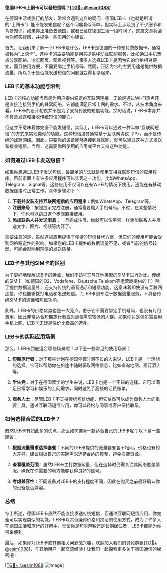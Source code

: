 **德国LEB卡上網卡可以發短信嗎？[[TG💪+ @esim1088](https://t.me/s/esim1088)]**

在德国生活或旅行的朋友，常常会遇到这样的疑问：德国LEB卡（也就是所谓的“上网卡”）能不能发短信呢？这个问题看似简单，但实际上涉及到了不少细节和背景知识。如果你正准备去德国，或者已经在德国生活一段时间了，这篇文章将会为你解答疑惑，并提供一些实用的小建议。

首先，让我们来了解一下LEB卡是什么。LEB卡是德国的一种预付费数据卡，通常被称为“上网卡”。这种卡的主要功能是用来提供移动互联网服务，比如通过手机热点分享网络、浏览网页、观看视频等。很多人选择LEB卡是因为它的价格相对便宜，而且使用方便，不需要绑定手机号码。然而，正因为它的主要用途是提供数据流量，所以关于是否能发送短信的问题就变得复杂起来。

### **LEB卡的基本功能与限制**

LEB卡的核心功能当然是为用户提供稳定的互联网连接。无论是通过Wi-Fi热点还是直接连接到手机的蜂窝网络，它都能满足日常上网的需求。不过，从技术角度来看，LEB卡的设计初衷并不是为了支持传统的短信功能。换句话说，LEB卡本身并不具备发送和接收传统短信的能力。

但这并不意味着你完全不能发短信。实际上，LEB卡可以通过一种叫做“互联网短信”的方式来实现类似的功能。这种短信服务通常基于互联网协议（IP），而不是传统的蜂窝网络。因此，只要你的设备能够连接到互联网，就可以通过这种方式发送和接收短信。当然，这需要你所使用的应用或平台支持这种功能。

### **如何通过LEB卡发送短信？**

如果你想通过LEB卡发送短信，最简单的方法就是使用支持互联网短信的应用程序。目前市面上有许多应用程序可以实现这一功能，比如WhatsApp、Telegram、Signal等。这些应用不仅可以在有Wi-Fi的情况下使用，还能在有移动数据连接时正常工作。具体步骤如下：

1. **下载并安装支持互联网短信的应用程序**：例如WhatsApp、Telegram等。
2. **注册账号**：按照提示完成注册，通常需要输入手机号码。不过，在某些情况下，你也可以跳过这个步骤直接使用。
3. **添加联系人并发送消息**：一旦完成注册，你就可以像平常一样添加联系人并发送文字、图片、视频等内容了。

需要注意的是，虽然这些应用提供了便捷的短信替代方案，但它们的使用可能会受到网络稳定性的影响。如果您的LEB卡提供的数据流量不足，或者当前的信号较弱，可能会影响到短信的发送质量。

### **LEB卡与其他SIM卡的区别**

为了更好地理解LEB卡的特点，我们不妨将其与其他类型的SIM卡进行对比。传统的SIM卡（如德国的O2、Vodafone、Deutsche Telekom等运营商提供的卡）除了提供数据流量外，还支持传统的语音通话和短信功能。这意味着即使没有互联网连接，你也能够拨打电话和发送短信。而LEB卡则专注于数据流量服务，不具备传统SIM卡的通话和短信功能。

此外，LEB卡的价格优势也是一大亮点。由于它不需要绑定手机号码，也没有月租费用，因此非常适合短期旅行者或对通信需求较低的人群。如果你只是偶尔需要用手机上网，LEB卡无疑是性价比极高的选择。

### **LEB卡的实际应用场景**

那么，LEB卡到底适合哪些场景呢？以下是一些常见的使用场景：

1. **短期旅行者**：对于那些计划在德国停留时间不长的人来说，LEB卡是一个理想的选择。它可以帮助你在旅途中随时获取网络信息，比如查询地图、预订酒店等。
   
2. **学生党**：对于在德国留学的学生来说，LEB卡也是一个不错的选择。它可以满足日常学习和娱乐的上网需求，同时避免了高额的话费账单。

3. **商务人士**：尽管LEB卡不支持传统短信功能，但它依然可以成为商务人士的重要工具。通过互联网短信应用，你可以轻松与同事或客户保持联系。

### **如何选择合适的LEB卡？**

既然LEB卡有如此多的优点，那么如何选择一款适合自己的LEB卡呢？以下是一些建议：

1. **根据流量需求选择套餐**：不同的LEB卡提供的流量套餐各不相同，价格也有较大差异。建议根据自己的实际需求选择合适的套餐，避免浪费资源。
   
2. **查看覆盖范围**：虽然LEB卡主打数据流量，但在选择时仍需关注其网络覆盖情况。确保在你需要的地方能够获得良好的信号。

3. **考虑兼容性**：不同设备对LEB卡的支持程度不同，因此在购买之前最好确认你的设备是否兼容。

### **总结**

综上所述，德国LEB卡虽然不能直接发送传统短信，但通过互联网短信应用，你完全可以实现类似的功能。LEB卡以其低廉的价格和灵活的使用方式，成为了许多人在德国生活和旅行的好帮手。无论你是短期游客还是长期居住者，LEB卡都能为你带来便利。

最后，如果你对LEB卡或其他相关问题感兴趣，欢迎加入我们的讨论群组[[TG💪+ @esim1088](https://t.me/s/esim1088)]，与其他用户一起交流经验！让我们一起探索更多关于德国通信的秘密吧！

[[TG💪+ @esim1088](https://t.me/s/esim1088) ![Image](https://i.postimg.cc/4NQfJmqS/Snipaste-2025-05-13-00-14-12.png)]